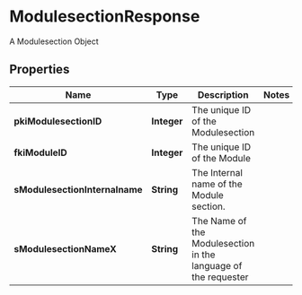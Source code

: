 

# ModulesectionResponse

A Modulesection Object

## Properties

| Name | Type | Description | Notes |
|------------ | ------------- | ------------- | -------------|
|**pkiModulesectionID** | **Integer** | The unique ID of the Modulesection |  |
|**fkiModuleID** | **Integer** | The unique ID of the Module |  |
|**sModulesectionInternalname** | **String** | The Internal name of the Module section. |  |
|**sModulesectionNameX** | **String** | The Name of the Modulesection in the language of the requester |  |



